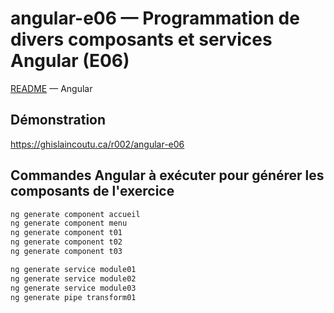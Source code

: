 # angular-e06 &mdash; Programmation de divers composants et services Angular (E06)
[README](../README.md) &mdash; Angular

## Démonstration
https://ghislaincoutu.ca/r002/angular-e06

## Commandes Angular à exécuter pour générer les composants de l'exercice
```sh
ng generate component accueil
ng generate component menu
ng generate component t01
ng generate component t02
ng generate component t03

ng generate service module01
ng generate service module02
ng generate service module03
ng generate pipe transform01
```
